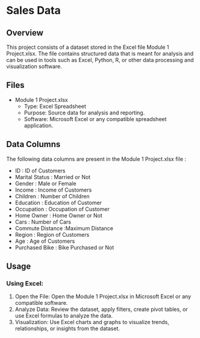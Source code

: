 # Sales Data

## Overview
This project consists of a dataset stored in the Excel file Module 1 Project.xlsx. The file contains structured data that is meant for analysis and can be used in tools such as Excel, Python, R, or other data processing and visualization software.

## Files

- Module 1 Project.xlsx
  - Type: Excel Spreadsheet
  - Purpose: Source data for analysis and reporting.
  - Software: Microsoft Excel or any compatible spreadsheet application.

## Data Columns

The following data columns are present in the Module 1 Project.xlsx file :

- ID : ID of Customers
- Marital Status : Married or Not
- Gender : Male or Female
- Income : Income of Customers
- Children : Number of Children
- Education : Education of Customer
- Occupation : Occupation of Customer
- Home Owner : Home Owner or Not
- Cars : Number of Cars
- Commute Distance :Maximum Distance
- Region : Region of Customers
- Age : Age of Customers
- Purchased Bike : Bike Purchased or Not

## Usage

### Using Excel:
1. Open the File: Open the Module 1 Project.xlsx in Microsoft Excel or any compatible software.
2. Analyze Data: Review the dataset, apply filters, create pivot tables, or use Excel formulas to analyze the data.
3. Visualization: Use Excel charts and graphs to visualize trends, relationships, or insights from the dataset.
